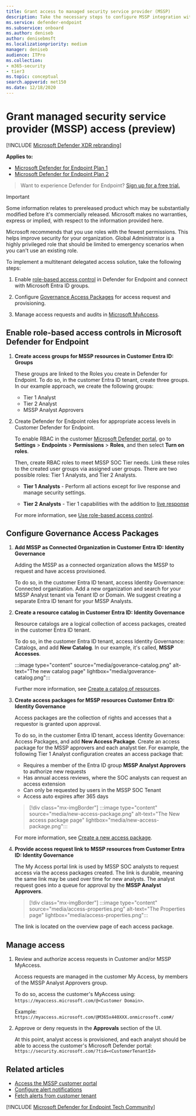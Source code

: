 ```yaml
---
title: Grant access to managed security service provider (MSSP)
description: Take the necessary steps to configure MSSP integration with the Microsoft Defender for Endpoint.
ms.service: defender-endpoint
ms.subservice: onboard
ms.author: deniseb
author: denisebmsft
ms.localizationpriority: medium
manager: deniseb
audience: ITPro
ms.collection: 
- m365-security
- tier3
ms.topic: conceptual
search.appverid: met150
ms.date: 12/18/2020
---
```


# Grant managed security service provider (MSSP) access (preview)

[!INCLUDE [Microsoft Defender XDR rebranding](../includes/microsoft-defender.md)]

**Applies to:**
- [Microsoft Defender for Endpoint Plan 1](microsoft-defender-endpoint.md)
- [Microsoft Defender for Endpoint Plan 2](microsoft-defender-endpoint.md)

> Want to experience Defender for Endpoint? [Sign up for a free trial.](https://go.microsoft.com/fwlink/p/?linkid=2225630&clcid=0x409&culture=en-us&country=us)

> [!IMPORTANT]
> Some information relates to prereleased product which may be substantially modified before it's commercially released. Microsoft makes no warranties, express or implied, with respect to the information provided here.
>
> Microsoft recommends that you use roles with the fewest permissions. This helps improve security for your organization. Global Administrator is a highly privileged role that should be limited to emergency scenarios when you can't use an existing role.

To implement a multitenant delegated access solution, take the following steps:

1. Enable [role-based access control](rbac.md) in Defender for Endpoint and connect with Microsoft Entra ID groups.

2. Configure [Governance Access Packages](/azure/active-directory/governance/identity-governance-overview) for access request and provisioning.

3. Manage access requests and audits in [Microsoft MyAccess](/azure/active-directory/governance/entitlement-management-request-approve).

## Enable role-based access controls in Microsoft Defender for Endpoint

1. **Create access groups for MSSP resources in Customer Entra ID: Groups**

    These groups are linked to the Roles you create in Defender for Endpoint. To do so, in the customer Entra ID tenant, create three groups. In our example approach, we create the following groups:

    - Tier 1 Analyst
    - Tier 2 Analyst
    - MSSP Analyst Approvers

2. Create Defender for Endpoint roles for appropriate access levels in Customer Defender for Endpoint.

    To enable RBAC in the customer [Microsoft Defender portal](https://security.microsoft.com), go to **Settings** > **Endpoints** > **Permissions** > **Roles**, and then select **Turn on roles**. 

    Then, create RBAC roles to meet MSSP SOC Tier needs. Link these roles to the created user groups via assigned user groups. There are two possible roles: Tier 1 Analysts, and Tier 2 Analysts.

    - **Tier 1 Analysts** - Perform all actions except for live response and manage security settings.

    - **Tier 2 Analysts** - Tier 1 capabilities with the addition to [live response](live-response.md)

    For more information, see [Use role-based access control](rbac.md).

## Configure Governance Access Packages

1. **Add MSSP as Connected Organization in Customer Entra ID: Identity Governance**

    Adding the MSSP as a connected organization allows the MSSP to request and have access provisioned.

    To do so, in the customer Entra ID tenant, access Identity Governance: Connected organization. Add a new organization and search for your MSSP Analyst tenant via Tenant ID or Domain. We suggest creating a separate Entra ID tenant for your MSSP Analysts.

2. **Create a resource catalog in Customer Entra ID: Identity Governance**

    Resource catalogs are a logical collection of access packages, created in the customer Entra ID tenant.

    To do so, in the customer Entra ID tenant,  access Identity Governance: Catalogs, and add **New Catalog**. In our example, it's called, **MSSP Accesses**.

    :::image type="content" source="media/goverance-catalog.png" alt-text="The new catalog page" lightbox="media/goverance-catalog.png":::

    Further more information, see [Create a catalog of resources](/azure/active-directory/governance/entitlement-management-catalog-create).

3. **Create access packages for MSSP resources Customer Entra ID: Identity Governance**

    Access packages are the collection of rights and accesses that a requestor is granted upon approval.

    To do so, in the customer Entra ID tenant, access Identity Governance: Access Packages, and add **New Access Package**. Create an access package for the MSSP approvers and each analyst tier. For example, the following Tier 1 Analyst configuration creates an access package that:

    - Requires a member of the Entra ID group **MSSP Analyst Approvers** to authorize new requests
    - Has annual access reviews, where the SOC analysts can request an access extension
    - Can only be requested by users in the MSSP SOC Tenant
    - Access auto expires after 365 days

    > [!div class="mx-imgBorder"]
    > :::image type="content" source="media/new-access-package.png" alt-text="The New access package page" lightbox="media/new-access-package.png":::

    For more information, see [Create a new access package](/azure/active-directory/governance/entitlement-management-access-package-create).

4. **Provide access request link to MSSP resources from Customer Entra ID: Identity Governance**

    The My Access portal link is used by MSSP SOC analysts to request access via the access packages created. The link is durable, meaning the same link may be used over time for new analysts. The analyst request goes into a queue for approval by the **MSSP Analyst Approvers**.

    > [!div class="mx-imgBorder"]
    > :::image type="content" source="media/access-properties.png" alt-text="The Properties page" lightbox="media/access-properties.png":::

    The link is located on the overview page of each access package.

## Manage access

1. Review and authorize access requests in Customer and/or MSSP MyAccess.

    Access requests are managed in the customer My Access, by members of the MSSP Analyst Approvers group.

    To do so, access the customer's MyAccess using: `https://myaccess.microsoft.com/@<Customer Domain>`.

    Example: `https://myaccess.microsoft.com/@M365x440XXX.onmicrosoft.com#/`

2. Approve or deny requests in the **Approvals** section of the UI.

    At this point, analyst access is provisioned, and each analyst should be able to access the customer's Microsoft Defender portal: `https://security.microsoft.com/?tid=<CustomerTenantId>`

## Related articles

- [Access the MSSP customer portal](access-mssp-portal.md)
- [Configure alert notifications](configure-mssp-notifications.md)
- [Fetch alerts from customer tenant](api/fetch-alerts-mssp.md)

[!INCLUDE [Microsoft Defender for Endpoint Tech Community](../includes/defender-mde-techcommunity.md)]
